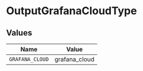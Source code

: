 # OutputGrafanaCloudType


## Values

| Name            | Value           |
| --------------- | --------------- |
| `GRAFANA_CLOUD` | grafana_cloud   |